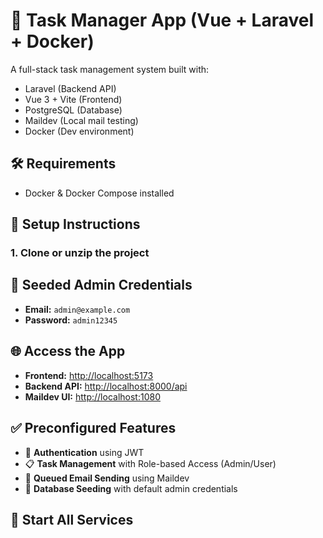 # 🧠 Task Manager App (Vue + Laravel + Docker)

A full-stack task management system built with:

- Laravel (Backend API)
- Vue 3 + Vite (Frontend)
- PostgreSQL (Database)
- Maildev (Local mail testing)
- Docker (Dev environment)

## 🛠 Requirements

- Docker & Docker Compose installed

## 🏁 Setup Instructions

### 1. Clone or unzip the project

## 🔐 Seeded Admin Credentials

- **Email:** `admin@example.com`  
- **Password:** `admin12345`
  
## 🌐 Access the App

- **Frontend:** [http://localhost:5173](http://localhost:5173)  
- **Backend API:** [http://localhost:8000/api](http://localhost:8000/api)  
- **Maildev UI:** [http://localhost:1080](http://localhost:1080)

## ✅ Preconfigured Features

- 🔐 **Authentication** using JWT
- 📋 **Task Management** with Role-based Access (Admin/User)
- 📧 **Queued Email Sending** using Maildev
- 🌱 **Database Seeding** with default admin credentials

## 🚀 Start All Services


